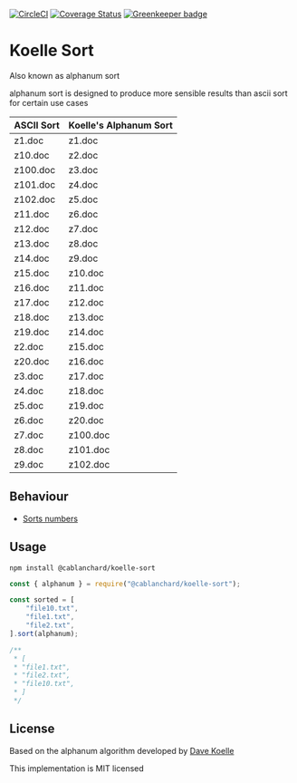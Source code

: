 [![CircleCI](https://circleci.com/gh/cblanc/koelle-sort.svg?style=svg)](https://circleci.com/gh/cblanc/koelle-sort) [![Coverage Status](https://coveralls.io/repos/github/cblanc/koelle-sort/badge.svg?branch=master)](https://coveralls.io/github/cblanc/koelle-sort?branch=master) [![Greenkeeper badge](https://badges.greenkeeper.io/cblanc/koelle-sort.svg)](https://greenkeeper.io/)

# Koelle Sort

Also known as alphanum sort

alphanum sort is designed to produce more sensible results than ascii sort for certain use cases

| ASCII Sort | Koelle's Alphanum Sort |
|:-----------|:-----------------------|
| z1.doc     | z1.doc                 |
| z10.doc    | z2.doc                 |
| z100.doc   | z3.doc                 |
| z101.doc   | z4.doc                 |
| z102.doc   | z5.doc                 |
| z11.doc    | z6.doc                 |
| z12.doc    | z7.doc                 |
| z13.doc    | z8.doc                 |
| z14.doc    | z9.doc                 |
| z15.doc    | z10.doc                |
| z16.doc    | z11.doc                |
| z17.doc    | z12.doc                |
| z18.doc    | z13.doc                |
| z19.doc    | z14.doc                |
| z2.doc     | z15.doc                |
| z20.doc    | z16.doc                |
| z3.doc     | z17.doc                |
| z4.doc     | z18.doc                |
| z5.doc     | z19.doc                |
| z6.doc     | z20.doc                |
| z7.doc     | z100.doc               |
| z8.doc     | z101.doc               |
| z9.doc     | z102.doc               |

## Behaviour

- [Sorts numbers](tests/sort.unit.ts#L13)

## Usage

```
npm install @cablanchard/koelle-sort
```

```javascript
const { alphanum } = require("@cablanchard/koelle-sort");

const sorted = [
	"file10.txt",
	"file1.txt",
	"file2.txt",
].sort(alphanum);

/**
 * [
 * "file1.txt",
 * "file2.txt",
 * "file10.txt",
 * ]
 */
```

## License

Based on the alphanum algorithm developed by [Dave Koelle](http://www.davekoelle.com/)

This implementation is MIT licensed
